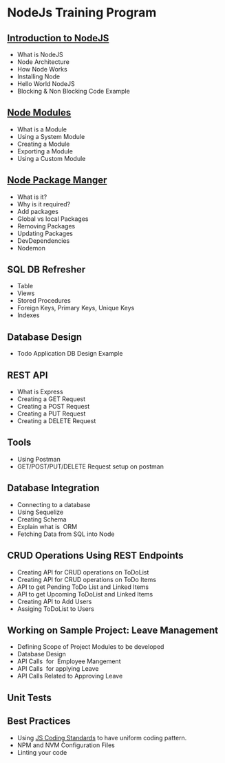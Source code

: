 # NodeJs Training Program

## [Introduction to NodeJS](https://github.com/icosta-cci/nodejs/tree/master/1_IntroductionToNodeJs)

- What is NodeJS
- Node Architecture
- How Node Works
- Installing Node
- Hello World NodeJS
- Blocking & Non Blocking Code Example

## [Node Modules](https://github.com/icosta-cci/nodejs/blob/master/2_NodeModules/README.md)

- What is a Module
- Using a System Module
- Creating a Module
- Exporting a Module
- Using a Custom Module

## [Node Package Manger](https://github.com/icosta-cci/nodejs/tree/master/3_NodePackageManger)

- What is it?
- Why is it required?
- Add packages
- Global vs local Packages
- Removing Packages
- Updating Packages
- DevDependencies
- Nodemon

## SQL DB Refresher

- Table
- Views
- Stored Procedures
- Foreign Keys, Primary Keys, Unique Keys
- Indexes

## Database Design

- Todo Application DB Design Example

## REST API

- What is Express
- Creating a GET Request
- Creating a POST Request
- Creating a PUT Request
- Creating a DELETE Request

## Tools

- Using Postman
- GET/POST/PUT/DELETE Request setup on postman

## Database Integration

- Connecting to a database
- Using Sequelize
- Creating Schema
- Explain what is  ORM
- Fetching Data from SQL into Node

## CRUD Operations Using REST Endpoints

- Creating API for CRUD operations on ToDoList
- Creating API for CRUD operations on ToDo Items
- API to get Pending ToDo List and Linked Items
- API to get Upcoming ToDoList and Linked Items
- Creating API to Add Users
- Assiging ToDoList to Users

## Working on Sample Project: Leave Management

- Defining Scope of Project Modules to be developed
- Database Design
- API Calls  for  Employee Mangement
- API Calls  for applying Leave
- API Calls Related to Approving Leave

## Unit Tests


## Best Practices 

- Using [JS Coding Standards](https://www.npmjs.com/package/standard) to have uniform coding pattern.
- NPM and NVM Configuration Files
- Linting your code
